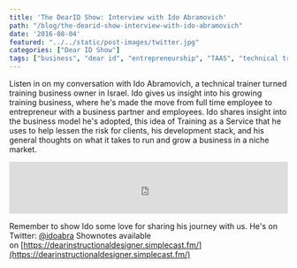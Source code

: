 ```yaml
---
title: 'The DearID Show: Interview with Ido Abramovich'
path: "/blog/the-dearid-show-interview-with-ido-abramovich"
date: '2016-08-04'
featured: "../../static/post-images/twitter.jpg"
categories: ["Dear ID Show"]
tags: ["business", "dear id", "entrepreneurship", "TAAS", "technical training", "training as a service"]
---
```


Listen in on my conversation with Ido Abramovich, a technical trainer turned training business owner in Israel. Ido gives us insight into his growing training business, where he's made the move from full time employee to entrepreneur with a business partner and employees. Ido shares insight into the business model he's adopted, this idea of Training as a Service that he uses to help lessen the risk for clients, his development stack, and his general thoughts on what it takes to run and grow a business in a niche market.

<iframe src="https://simplecast.com/e/42494?style=medium-light" width="100%" height="94px" frameborder="0" scrolling="no" seamless=""></iframe>

Remember to show Ido some love for sharing his journey with us. He's on Twitter: [@idoabra](https://twitter.com/idoabra) Shownotes available on [https://dearinstructionaldesigner.simplecast.fm/](https://dearinstructionaldesigner.simplecast.fm/)
